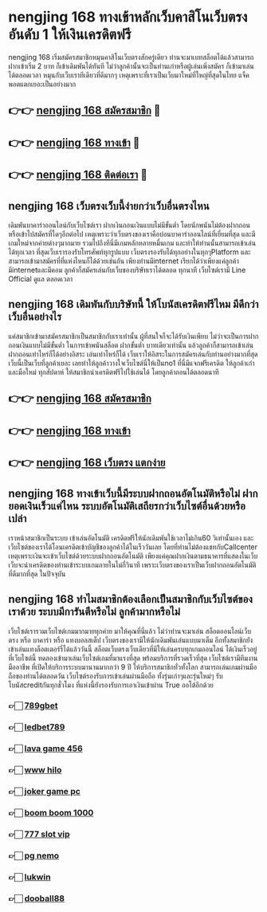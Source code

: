 # nengjing 168 ทางเข้าหลักเว็บคาสิโนเว็บตรง อันดับ 1 ให้เงินเครดิตฟรี

nengjing 168 เริ่มสมัครสมาชิกหมุนคาสิโนเว็บตรงสักครู่เดียว ท่านจะมาเบทสล็อตได้แล้วสามารถฝากเข้าเริ่ม 2 บาท ก็เข้าเดิมพันได้ทันที ไม่ว่าลูกค้านั้นจะเป็นท่านเก่าหรือผู้เล่นเพิ่งสมัคร ก็เข้ามาเล่นได้ตลอดเวลา หมุนกับเว็บเราทีเดียวที่ดีมากๆ เหตุเพราะที่เราเป็นเว็บมาใหม่ที่ใหญ่ที่สุดในไทย แจ็คพอตแตกเยอะเป็นอย่างมาก

## 👉👉 [nengjing 168 สมัครสมาชิก](https://bit.ly/3Ckzg5n) 🎰
## 👉👉 [nengjing 168 ทางเข้า](https://bit.ly/3Ckzg5n) 🎰
## 👉👉 [nengjing 168 ติดต่อเรา](https://bit.ly/3Ckzg5n) 🎰

## nengjing 168 เว็บตรงเว็บนี้ง่ายกว่าเว็บอื่นตรงไหน
เดิมพันบาคาร่าออนไลน์กับเว็บไซต์เรา ฝากเงินถอนเงินแบบไม่มีขั้นต่ำ โดยนักพนันไม่ต้องฝากถอนหรือเข้าไปสมัครที่ใดๆอีกต่อไป เหตุเพราะว่าเว็บตรงของเราคือบ่อนบาคาร่าออนไลน์ที่เยี่ยมที่สุด และมีเกมใหม่จากค่ายต่างๆมากมาย รวมไปถึงทีนี่มีเกมหลักหลายหมื่นเกม และทำให้ท่านนั้นสามารถเข้าเล่นได้ทุกเวลา ที่สุดเว็บเรารองรับโทรศัพท์ทุกรูปแบบ เว็บตรงรองรับได้ทุกอย่างในทุกๆPlatform และสามารถเข้ามาสมัครที่ที่แห่งไหนก็ได้ด้วยเช่นกัน เพียงท่านมีinternet เรียกได้ว่าเพียงแค่ลูกค้ามีinternetและมีคอม ลูกค้าก็สมัครเล่นกับเว็บของบริษัทเราได้ตลอด ทุกนาที เว็บไซต์เรามี Line Official ดูแล ตลอดเวลา

## nengjing 168 เดิมพันกับบริษัทนี้ ให้โบนัสเครดิตฟรีไหม มีดีกว่าเว็บอื่นอย่างไร
แค่สมาชิกเข้ามาสมัครสมาชิกเป็นสมาชิกกับเราเท่านั้น ผู้ที่สนใจก็จะได้รับเงินเพียบ ไม่ว่าจะเป็นการฝากถอนเงินแบบไม่มีขั้นต่ำ ในการเข้าพนันสล็อต ฝากขั้นต่ำ บาทเดียวเท่านั้น แล้วลูกค้าก็สามารถเข้าเล่นฝากถอนเท่าไหร่ก็ได้อย่างอิสระ เล่นเท่าไหร่ก็ได้ เว็บเราให้อิสระในการสมัครเล่นกับท่านอย่างมากที่สุด เว็บนี้เป็นเว็บที่ลูกค้าเยอะ เลยทำให้ลูกค้าวางใจเว็บไซต์นี่ให้เป็นno1 ที่นี่มีแจกฟรีเครดิต ให้ลูกค้าเก่าและมือใหม่ ทุกสัปดาห์ ให้สมาชิกนำเครดิตฟรีไปใช้เล่นได้ โดยลูกค้าถอนได้ตลอดนาที

## 👉👉 [nengjing 168 สมัครสมาชิก](https://bit.ly/3Ckzg5n)
## 👉👉 [nengjing 168 ทางเข้า](https://bit.ly/3Ckzg5n)
## 👉👉 [nengjing 168 เว็บตรง แตกง่าย](https://bit.ly/3Ckzg5n)

## nengjing 168 ทางเข้าเว็บนี้มีระบบฝากถอนอัตโนมัติหรือไม่ ฝากยอดเงินเร็วแค่ไหน ระบบอัตโนมัติเสถียรกว่าเว็บไซต์อื่นด้วยหรือเปล่า
เราหน้าสมาชิกเป็นระบบ เข้าเล่นอัตโนมัติ เครดิตฟรีให้นักเดิมพันใช้เวลาไม่เกิน60 วิเท่านั้นเอง และเว็บไซต์ของเราได้โอนเครดิตเข้าบัญชีของลูกค้าได้ในเร็ววันเลย โดยที่ท่านไม่ต้องแชทกับCallcenter เหตุเพราะเงินจะเข้าเว็บไซต์ด้วยระบบฝากถอนอัตโนมัติ เพียงแค่คุณฝากเงินตามธนาคารที่แสดงในเว็บ เว็บจะนำเครดิตของท่านเข้าระบบเกมภายในไม่กี่วินาที เพราะเว็บตรงของเราเป็นเว็บฝากถอนอัตโนมัติ ที่ดีมากที่สุด ในปัจจุบัน

## nengjing 168 ทำไมสมาชิกต้องเลือกเป็นสมาชิกกับเว็บไซต์ของเราด้วย ระบบมีการันตีหรือไม่ ลูกค้ามากหรือไม่
เว็บไซต์เรารวมเว็บไซต์เกมมากมายทุกค่าย มาให้คุณที่นี่แล้ว ไม่ว่าท่านจะมาเล่น สล็อตออนไลน์เว็บตรง หรือ บาคาร่า หรือ แทงบอลสเต็ป เว็บตรงของเรามีให้นักเดิมพันเล่นแบบมาเต็ม อีกทั้งสมาชิกยังเข้าเล่นแทงล็อตเตอร์รี่ได้แล้ววันนี้ สล็อตเว็บตรงเว็บเดียวที่มีให้เล่นครบทุกเกมออนไลน์ ได้เงินเร็วอยู่ที่เว็บไซต์นี้ ทดลองเข้ามาเล่นเว็บไซต์เกมที่มาแรงที่สุด พร้อมบริการที่รวดเร็วที่สุด เว็บไซต์เรามีทีมงานมืออาชีพ ที่เปิดให้บริการระบบมานานมากกว่า 9 ปี ให้บริการสมาชิกทั่วทั้งโลก สามารถเล่นเกมผ่านมือถือของท่านได้ตลอดวัน เว็บไซต์รองรับการเข้าเล่นผ่านมือถือ ทั้งรุ่นเก่าๆและรุ่นใหม่ๆ รับโบนัสcreditกันทุกชั่วโมง ที่แห่งนี้ยังรองรับการเอาเงินเข้าผ่าน True ออโต้อีกด้วย

### 👉🏻 [789gbet](https://atom.io/packages/789gbet)
### 👉🏻 [ledbet789](https://atom.io/packages/ledbet789)
### 👉🏻 [lava game 456](https://atom.io/packages/lavagame456)
### 👉🏻 [www hilo](https://atom.io/packages/wwwhilo)
### 👉🏻 [joker game pc](https://atom.io/packages/jokergamepc)
### 👉🏻 [boom boom 1000](https://atom.io/packages/boomboom1000)
### 👉🏻 [777 slot vip](https://atom.io/packages/777-slot-vip)
### 👉🏻 [pg nemo](https://atom.io/packages/pgnemo)
### 👉🏻 [lukwin](https://atom.io/packages/lukwin)
### 👉🏻 [dooball88](https://atom.io/packages/dooball88)

